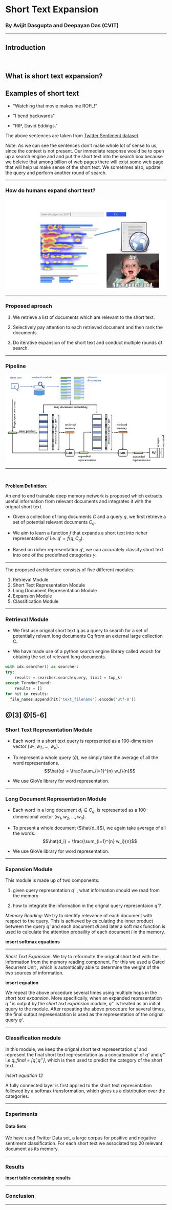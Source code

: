 # Short Text Expansion

### By Avijit Dasgupta and Deepayan Das (CVIT)

---

## Introduction

<br>

What is short text expansion?
---

## Examples of short text

* "Watching that movie makes me ROFL!"

* "I bend backwards"

* "RIP, David Eddings."

The above sentences are taken from [Twitter Sentiment dataset](http://thinknook.com/twitter-sentiment-analysis-training-corpus-dataset-2012-09-22/). 

Note:
As we can see the sentences don't make whole lot of sense to us, since the context is not present. Our immediate response would be to open up a search engine and and put the short text into the search box because we beleive that among billion of web pages there will exist some web page that will help us make sense of the short text. We sometimes also, update the query and perform another round of search.

---
### How do humans expand short text?
 
![flowchart](./TIR/flowchart.jpg)

---

### Proposed aproach

1. We retrieve a list of documents which are relevant to the short text.

2. Selectively pay attention to each retrieved document and then rank the documents.

3. Do iterative expansion of the short text and conduct multiple rounds of search.

---

### Pipeline
![flowchart](./TIR/model.png)

---

<br>

**Problem Definition**: 

An end to end trainable deep memory network is proposed which extracts useful information from relevant documents and integrates it with the orignal short text.


* Given a collection of long documents $C$ and a query $q$, we first retrieve a set of potential relevant documents $C_q$.

* We aim to learn a function $f$ that expands a short text into richer representation $q'$ i.e. $q'=f(q,C_q)$. 

* Based on richer representation $q'$, we can accurately classify short text into one of the predefined categories $y$.

---

The proposed architecture consists of five different modules:

1. Retrieval Module
2. Short Text Representation Module
3. Long Document Representation Module
4. Expansion Module
5. Classification Module

---

### Retrieval Module

* We first use orignal short text q as a query to search for a set of potentially relvant long documents Cq from an external large collection C.

* We have made use of a python search engine library called woosh for obtainig the set of relevant long documents.

``` python
with idx.searcher() as searcher:
try:
    results = searcher.search(query, limit = top_k)
except TermNotFound:
    results = []
for hit in results:
  file_names.append(hit['text_filename'].encode('utf-8'))
```
@[3]
@[5-6]
---
### Short Text Representation Module
* Each word in a short text query is represented as a 100-dimension vector ($w_1, w_2, ..., w_n$).

* To represent a whole query ($\hat{q}$), we simply take the average of all the word representations.
$$\hat{q} = \frac{\sum_{i=1}^{n} w_i}{n}$$
* We use GloVe library for word representation.
---

### Long Document Representation Module

* Each word in a long document $d_i\in C_q$, is represented as a 100-dimensional vector ($w_1, w_2, ..., w_n$).

* To present a whole document ($\hat{d_i}$), we again take average of all the words.
$$\hat{d_i} = \frac{\sum_{i=1}^{n} w_i}{n}$$

* We use GloVe library for word representation.

---

### Expansion Module

This module is made up of two components:

1. given query representation *q'* , what information should we read from the memory

2. how to integrate the information in the orignal query representaion *q'*?

*Memory Reading*: We try to identify relevance of each document with respect to the query. This is achieved by calculating the inner product between the query *q'* and each document *di* and later a soft max function is used to calculate the attention probaility of each document *i* in the memory.

**insert softmax equations**

---

*Short Text Expansion*: We try to reformulte the orignal short text with the information from the memory reading component. For this we used a Gated Recurrent Unit , which is automtically able to determine the weight of the two sources of information.

**insert equation**

We repeat the above procedure several times using multiple hops in the *short text expansion*. More specifically, when an expanded representation *q''* is output by the *short text expansion* module, *q''* is treated as an initial query to the module. After repeating the above procedure for several times, the final output represenatation is used as the representation of the orignal query *q'*.

---
### Classification module

In this module, we keep the orignal short text representation *q'* and represent the final short text representation as a concatenation of *q'* and *q''* i.e 
*q_final = [q',q'']*, which is then used to predict the category of the short text.

*insert equation 12*

A fully connected layer is first applied to the short text representation followed by a 
softmax transformation, which gives us a distribution over the categories.

---

### Experiments

#### Data Sets

We have used Twitter Data set, a large corpus for positive and negative sentiment classification. For each short text we associated top 20 relevant document as its memory.

---
### Results

**insert table containing results**


---
### Conclusion


---

